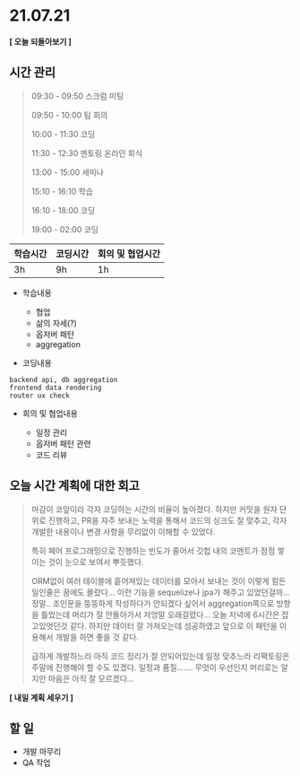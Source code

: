 # 21.07.21

**[ 오늘 되돌아보기 ]**

## 시간 관리

> 09:30 - 09:50 스크럼 미팅
>
> 09:50 - 10:00 팀 회의
>
> 10:00 - 11:30  코딩
>
> 11:30 - 12:30 멘토링 온라인 회식
>
> 13:00 - 15:00 세미나
>
> 15:10 - 16:10 학습
>
> 16:10 - 18:00 코딩
>
> 19:00 - 02:00 코딩

| 학습시간 | 코딩시간 | 회의 및 협업시간 |
| -------- | -------- | ---------------- |
| 3h       | 9h       | 1h               |

- 학습내용

  - 협업
  - 삶의 자세(?)
  - 옵저버 패턴
  - aggregation

- 코딩내용

```
backend api, db aggregation
frontend data rendering
router ux check
```



- 회의 및 협업내용

  - 일정 관리
  - 옵저버 패턴 관련
  - 코드 리뷰

  

## 오늘 시간 계획에 대한 회고

> 마감이 코앞이라 각자 코딩하는 시간의 비율이 높아졌다. 하지만 커밋을 원자 단위로 진행하고, PR을 자주 보내는 노력을 통해서 코드의 싱크도 잘 맞추고, 각자 개발한 내용이나 변경 사항을 무리없이 이해할 수 있었다. 
>
> 특히 페어 프로그래밍으로 진행하는 빈도가 줄어서 깃헙 내의 코멘트가 점점 쌓이는 것이 눈으로 보여서 뿌듯했다.
>
> ORM없이 여러 테이블에 흩어져있는 데이터를 모아서 보내는 것이 이렇게 힘든일인줄은 꿈에도 몰랐다... 이런 기능을 sequelize나 jpa가 해주고 있었던걸까... 정말.. 조인문을 뚱뚱하게 작성하다가 안되겠다 싶어서 aggregation쪽으로 방향을 틀었는데 머리가 잘 안돌아가서 저엉말 오래걸렸다... 오늘 저녁에 6시간은 잡고있엇던것 같다. 하지만 데이터 잘 가져오는데 성공하였고 앞으로 이 패턴을 이용해서 개발을 하면 좋을 것 같다. 
>
> 급하게 개발하느라 아직 코드 정리가 잘 안되어있는데 일정 맞추느라 리팩토링은 주말에 진행해야 할 수도 있겠다. 일정과 품질....... 무엇이 우선인지 머리로는 알지만 마음은 아직 잘 모르겠다...



**[ 내일 계획 세우기 ]**

## 할 일

* 개발 마무리
* QA 작업